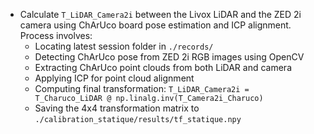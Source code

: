 - Calculate `T_LiDAR_Camera2i` between the Livox LiDAR and the ZED 2i camera using ChArUco board pose estimation and ICP alignment. Process involves:
  - Locating latest session folder in `./records/`
  - Detecting ChArUco pose from ZED 2i RGB images using OpenCV
  - Extracting ChArUco point clouds from both LiDAR and camera
  - Applying ICP for point cloud alignment
  - Computing final transformation: `T_LiDAR_Camera2i = T_Charuco_LiDAR @ np.linalg.inv(T_Camera2i_Charuco)`
  - Saving the 4x4 transformation matrix to `./calibration_statique/results/tf_statique.npy`